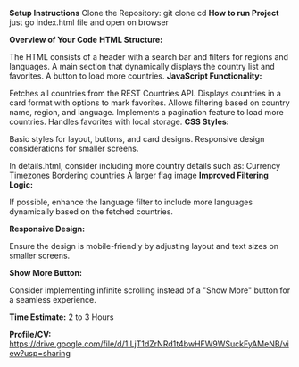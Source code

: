 **Setup Instructions**
Clone the Repository:
git clone <repository-url>
cd <project-folder-name>
**How to run Project**
just go index.html file and open on browser 

**Overview of Your Code**
**HTML Structure:**

The HTML consists of a header with a search bar and filters for regions and languages.
A main section that dynamically displays the country list and favorites.
A button to load more countries.
**JavaScript Functionality:**

Fetches all countries from the REST Countries API.
Displays countries in a card format with options to mark favorites.
Allows filtering based on country name, region, and language.
Implements a pagination feature to load more countries.
Handles favorites with local storage.
**CSS Styles:**

Basic styles for layout, buttons, and card designs.
Responsive design considerations for smaller screens.

In details.html, consider including more country details such as:
Currency
Timezones
Bordering countries
A larger flag image
**Improved Filtering Logic:**

If possible, enhance the language filter to include more languages dynamically based on the fetched countries.

**Responsive Design:**

Ensure the design is mobile-friendly by adjusting layout and text sizes on smaller screens.

**Show More Button:**

Consider implementing infinite scrolling instead of a "Show More" button for a seamless experience.

**Time Estimate:** 
2 to 3 Hours

**Profile/CV:**
https://drive.google.com/file/d/1ILjT1dZrNRd1t4bwHFW9WSuckFyAMeNB/view?usp=sharing
